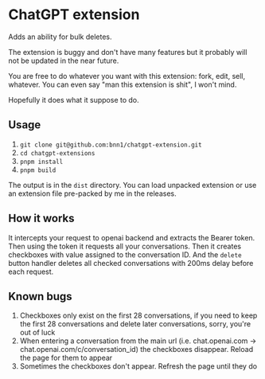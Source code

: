 # ChatGPT extension

Adds an ability for bulk deletes. 

The extension is buggy and don't have many features but it probably will not be updated in the near future.

You are free to do whatever you want with this extension: fork, edit, sell, whatever. You can even say "man this extension is shit", I won't mind.

Hopefully it does what it suppose to do.

## Usage

1. `git clone git@github.com:bnn1/chatgpt-extension.git`
2. `cd chatgpt-extensions`
3. `pnpm install`
4. `pnpm build`

The output is in the `dist` directory. You can load unpacked extension or use an extension file pre-packed by me in the releases.

## How it works

It intercepts your request to openai backend and extracts the Bearer token. Then using the token it requests all your conversations. Then it creates checkboxes with value assigned to the conversation ID. And the `delete` button handler deletes all checked conversations with 200ms delay before each request.

## Known bugs

1. Checkboxes only exist on the first 28 conversations, if you need to keep the first 28 conversations and delete later conversations, sorry, you're out of luck
2. When entering a conversation from the main url (i.e. chat.openai.com -> chat.openai.com/c/conversation_id) the checkboxes disappear. Reload the page for them to appear
3. Sometimes the checkboxes don't appear. Refresh the page until they do
